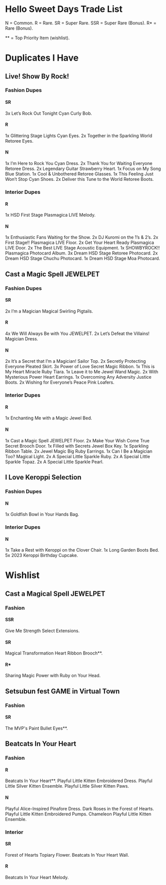 # Hello Sweet Days Trade List

N = Common. 
R = Rare. 
SR = Super Rare. 
SSR = Super Rare (Bonus). 
R* = Rare (Bonus). 

** = Top Priority Item (wishlist). 


Duplicates I Have
======

Live! Show By Rock! 
------

### Fashion Dupes

#### SR
3x Let’s Rock Out Tonight Cyan Curly Bob. 

#### R
1x Glittering Stage Lights Cyan Eyes. 
2x Together in the Sparkling World Retoree Eyes. 

#### N
1x I’m Here to Rock You Cyan Dress. 
2x Thank You for Waiting Everyone Retoree Dress. 
2x Legendary Guitar Strawberry Heart. 
1x Focus on My Song Blue Station. 
1x Cool & Unbothered Retoree Glasses. 
1x This Feeling Just Won’t Stop Cyan Shoes. 
2x Deliver this Tune to the World Retoree Boots. 

### Interior Dupes

#### R
1x HSD First Stage Plasmagica LIVE Melody. 

#### N
1x Enthusiastic Fans Waiting for the Show. 
2x DJ Kuromi on the 1’s & 2’s. 
2x First Stage!! Plasmagica LIVE Floor. 
2x Get Your Heart Ready Plasmagica LIVE Door. 
2x The Best LIVE Stage Acoustic Equipment. 
1x SHOWBYROCK!! Plasmagica Photocard Album. 
3x Dream HSD Stage Retoree Photocard. 
2x Dream HSD Stage Chuchu Photocard. 
1x Dream HSD Stage Moa Photocard. 



Cast a Magic Spell JEWELPET 
------

### Fashion Dupes

#### SR
2x I’m a Magician Magical Swirling Pigtails. 

#### R
4x We Will Always Be with You JEWELPET. 
2x Let’s Defeat the Villains! Magician Dress. 

#### N
2x It’s a Secret that I’m a Magician! Sailor Top. 
2x Secretly Protecting Everyone Pleated Skirt. 
3x Power of Love Secret Magic Ribbon. 
1x This is My Heart Miracle Ruby Tiara. 
1x Leave it to Me Jewel Wand Magic. 
2x With Mysterious Power Heart Earrings. 
1x Overcoming Any Adversity Justice Boots. 
2x Wishing for Everyone’s Peace Pink Loafers. 

### Interior Dupes

#### R
1x Enchanting Me with a Magic Jewel Bed. 

#### N
1x Cast a Magic Spell JEWELPET Floor. 
2x Make Your Wish Come True Secret Brooch Door. 
1x Filled with Secrets Jewel Box Key. 
1x Sparkling Ribbon Table. 
2x Jewel Magic Big Ruby Earrings. 
1x Can I Be a Magician Too? Magical Light. 
2x A Special Little Sparkle Ruby. 
2x A Special Little Sparkle Topaz. 
2x A Special Little Sparkle Pearl. 



I Love Keroppi Selection
------

### Fashion Dupes

#### N
1x Goldfish Bowl in Your Hands Bag. 

### Interior Dupes

#### N
1x Take a Rest with Keroppi on the Clover Chair. 
1x Long Garden Boots Bed. 
5x 2023 Keroppi Birthday Cupcake. 



Wishlist
======


Cast a Magical Spell JEWELPET
------

### Fashion

#### SSR
Give Me Strength Select Extensions. 

#### SR
Magical Transformation Heart Ribbon Brooch**. 

#### R*
Sharing Magic Power with Ruby on Your Head. 


Setsubun fest GAME in Virtual Town
------

### Fashion

#### SR
The MVP's Paint Bullet Eyes**. 


Beatcats In Your Heart
------

### Fashion

#### R
Beatcats In Your Heart**. 
Playful Little Kitten Embroidered Dress. 
Playful Little Silver Kitten Ensemble. 
Playful Little Silver Kitten Paws. 

#### N
Playful Alice-Inspired Pinafore Dress. 
Dark Roses in the Forest of Hearts. 
Playful Little Kitten Embroidered Pumps. 
Chameleon Playful Little Kitten Ensemble. 

### Interior

#### SR
Forest of Hearts Topiary Flower. 
Beatcats In Your Heart Wall. 

#### R
Beatcats In Your Heart Melody. 